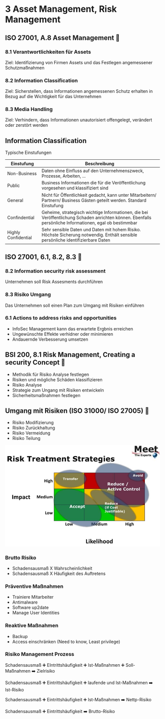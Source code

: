 # 3 Asset Management, Risk Management

## ISO 27001, A.8 Asset Management :hammer:

### 8.1 Verantwortlichkeiten für Assets

Ziel: Identifizierung von Firmen Assets und das Festlegen angemessener Schutzmaßnahmen

### 8.2 Information Classification

Ziel: Sicherstellen, dass Informationen angemessenen Schutz erhalten in Bezug auf die Wichtigkeit für das Unternehmen

### 8.3 Media Handling

Ziel: Verhindern, dass Informationen unautorisiert offengelegt, verändert oder zerstört werden


## Information Classification

Typische Einstufungen

| Einstufung | Beschreibung |
| --- | --- |
|Non-Business | Daten ohne Einfluss auf den Unternehmenszweck, Prozesse, Arbeiten, ... |
| Public | Business Informationen die für die Veröffentlichung vorgesehen und klassifiziert sind |
| General | Nicht für Öffentlichkeit gedacht, kann unter Mitarbeitern/ Partnern/ Business Gästen geteilt werden. Standard Einstufung |
|  Confindential | Geheime, strategisch wichtige Informationen, die bei Veröffentlichung Schaden anrichten können. Ebenfalls persönliche Informationen, egal ob bestimmbar |
| Highly Confidential | Sehr sensible Daten und Daten mit hohem Risiko. Höchste Sicherung notwendig. Enthält sensible persönliche identifizierbare Daten |

## ISO 27001, 6.1, 8.2, 8.3 :hammer:

### 8.2 Information security risk assessment

Unternehmen soll Risk Assesments durchführen

### 8.3 Risiko Umgang

Das Unternehmen soll einen Plan zum Umgang mit Risiken einführen

### 6.1 Actions to address risks and opportunities

- InfoSec Management  kann das erwartete Ergbnis erreichen
- Ungewünschte Effekte verhidner oder minimieren
- Andauernde Verbesserung umsetzen

## BSI 200, 8.1 Risk Management, Creating a security Concept :hammer:

- Methodik für Risiko Analyse festlegen
- Risiken und mögliche Schäden klassifizieren
- Risiko Analyse
- Strategie zum Ungang mit Risiken entwickeln
- Sicherheitsmaßnahmen festlegen

## Umgang mit Risiken (ISO 31000/ ISO 27005) :hammer:

- Risiko Modifizierung
- Risiko Zurückhaltung
- Risiko Vermeidung
- Risiko Teilung 

![risk treatment](img/risk-treatment.png)

### Brutto Risiko

- Schadensausmaß X Wahrscheinlichkeit
- Schadensausmaß X Häufigkeit des Auftretens

### Präventive Maßnahmen
- Trainiere Mitarbeiter
- Antimalware
- Software up2date
- Manage User Identities

### Reaktive Maßnahmen
- Backup
- Access einschränken (Need to know, Least privilege)

### Risiko Management Prozess 

Schadensausmaß :heavy_plus_sign: EIntrittshäufigkeit :heavy_plus_sign: Ist-Maßnahmen :heavy_plus_sign: Soll-Maßnahmen :arrow_right: Zielrisiko

Schadensausmaß :heavy_plus_sign: Eintrittshäufigkeit :heavy_plus_sign: laufende und Ist-Maßnahmen :arrow_right: Ist-Risiko

Schadensausmaß :heavy_plus_sign: Eintrittshäufigkeit :heavy_plus_sign: Ist-Maßnahmen :arrow_right: Nettp-Risiko

Schadensausmaß :heavy_plus_sign: Eintrittshäufigkeit :arrow_right: Brutto-Risiko
